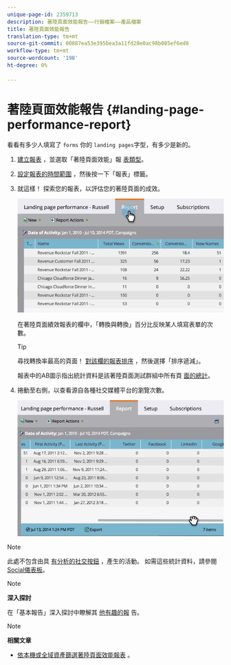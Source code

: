 ```yaml
---
unique-page-id: 2359713
description: 著陸頁面效能報告——行銷檔案——產品檔案
title: 著陸頁面效能報告
translation-type: tm+mt
source-git-commit: 00887ea53e395bea3a11fd28e0ac98b085ef6ed8
workflow-type: tm+mt
source-wordcount: '198'
ht-degree: 0%

---
```



# 著陸頁面效能報告 {#landing-page-performance-report}

看看有多少人填寫了 `forms` 你的 `landing pages`字型，有多少是新的。

1. [建立報表](../../../../product-docs/reporting/basic-reporting/creating-reports/create-a-report-in-a-program.md) ，並選取「著陸頁面效能」報 [表類型](../../../../product-docs/reporting/basic-reporting/report-types/report-type-overview.md)。
1. [設定報表的時間範圍](../../../../product-docs/reporting/basic-reporting/editing-reports/change-a-report-time-frame.md) ，然後按一下「報表」標籤。
1. 就這樣！ 探索您的報表，以評估您的著陸頁面的成效。

   ![](assets/image2014-9-16-15-3a53-3a33.png)

   在著陸頁面績效報表的欄中，「轉換與轉換」百分比反映某人填寫表單的次數。

   >[!TIP]
   >
   >尋找轉換率最高的頁面！ [對該欄的報表排序](../../../../product-docs/reporting/basic-reporting/editing-reports/sort-report-on-columns.md) ，然後選擇「排序遞減」。

   報表中的AB圖示指出統計資料是該著陸頁面測試群組中所有頁 [面的總計](landing-page-test-groups.md)。

1. 捲動至右側，以查看源自各種社交媒體平台的瀏覽次數。

   ![](assets/image2014-9-16-15-3a54-3a27.png)

>[!NOTE]
>
>此處不包含由具 [有分析的社交按鈕](../../../../product-docs/demand-generation/landing-pages/free-form-landing-pages/add-a-social-button-to-a-free-form-landing-page.md) ，產生的活動。 如需這些統計資料，請參閱 [Social儀表板](../../../../product-docs/demand-generation/social/social-functions/view-social-performance.md)。

>[!NOTE]
>
>**深入探討**
>
>在「基本報告」深入探討中瞭解其 [他有趣的報](http://docs.marketo.com/display/docs/basic+reporting) 告。

>[!NOTE]
>
>**相關文章**
>
>* [依本機或全域資產篩選著陸頁面效能報表](../../../../product-docs/demand-generation/landing-pages/landing-page-actions/filter-a-landing-page-performance-report.md) 。

>




